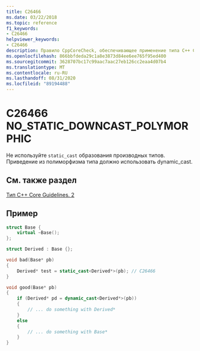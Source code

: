 ```yaml
---
title: C26466
ms.date: 03/22/2018
ms.topic: reference
f1_keywords:
- C26466
helpviewer_keywords:
- C26466
description: Правило CppCoreCheck, обеспечивающее применение типа C++ Core Guidelines. 2
ms.openlocfilehash: 866bbfdeda29c1a8e3873d84ee6ee765f95ed400
ms.sourcegitcommit: 3628707bc17c99aac7aac27eb126cc2eaa4d07b4
ms.translationtype: MT
ms.contentlocale: ru-RU
ms.lasthandoff: 08/31/2020
ms.locfileid: "89194488"
---
```

# <a name="c26466-no_static_downcast_polymorphic"></a>C26466 NO_STATIC_DOWNCAST_POLYMORPHIC

Не используйте `static_cast` образования производных типов. Приведение из полиморфизма типа должно использовать dynamic_cast. 

## <a name="see-also"></a>См. также раздел
[Тип C++ Core Guidelines. 2](https://github.com/isocpp/CppCoreGuidelines/blob/master/CppCoreGuidelines.md#Pro-type-downcast)

## <a name="example"></a>Пример
```cpp
struct Base {
    virtual ~Base();
};

struct Derived : Base {};

void bad(Base* pb)
{
    Derived* test = static_cast<Derived*>(pb); // C26466
}

void good(Base* pb)
{
    if (Derived* pd = dynamic_cast<Derived*>(pb)) 
    {
        // ... do something with Derived*
    }
    else 
    {
        // ... do something with Base*
    }
}
```
